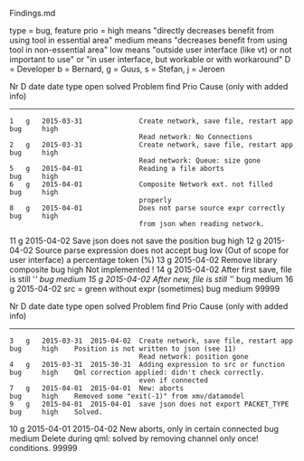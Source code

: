 Findings.md

type = bug, feature
prio =  high    means "directly decreases benefit from using tool in essential area"
        medium  means "decreases benefit from using tool in non-essential area"
        low     means "outside user interface (like vt) or not important to use"
                   or "in user interface, but workable or with workaround"
D    =  Developer
        b = Bernard, g = Guus, s = Stefan, j = Jeroen

   Nr   D   date        date                                                type
            open        solved      Problem                                 find    Prio   Cause (only with added info)
-----   -   -----       ----------  --------------------------------------- ----    -----  ------------------------------------------
    1   g   2015-03-31              Create network, save file, restart app  bug     high
                                    Read network: No Connections
    2   g   2015-03-31              Create network, save file, restart app  bug     high
                                    Read network: Queue: size gone
    5   g   2015-04-01              Reading a file aborts                   bug     high
    6   g   2015-04-01              Composite Network ext. not filled       bug     high
                                    properly
    8   g   2015-04-01              Does not parse source expr correctly    bug     high
                                    from json when reading network.
   11   g   2015-04-02              Save json does not save the position    bug     high
   12   g   2015-04-02              Source parse expression does not accept bug     low     (Out of scope for user interface)
                                    a percentage token (%)
   13   g   2015-04-02              Remove library composite                bug     high    Not implemented !
   14   g   2015-04-02              After first save, file is still '*'     bug     medium
   15   g   2015-04-02              After new, file is still '*'            bug     medium
   16   g   2015-04-02              src = green without expr (sometimes)    bug     medium
99999



   Nr   D   date        date                                                type
            open        solved      Problem                                 find    Prio   Cause (only with added info)
-----   -   -----       ----------  --------------------------------------- ----    -----  ------------------------------------------
    3   g   2015-03-31  2015-04-02  Create network, save file, restart app  bug     high    Position is not written to json (see 11)
                                    Read network: position gone
    4   g   2015-03-31  2015-30-31  Adding expression to src or function    bug     high    Qml correction applied: didn't check correctly.
                                    even if connected
    7   g   2015-04-01  2015-04-01  New: aborts                             bug     high    Removed some "exit(-1)" from xmv/datamodel
    9   g   2015-04-01  2015-04-01  save json does not export PACKET_TYPE   bug     high    Solved.
   10   g   2015-04-01  2015-04-02  New aborts, only in certain connected   bug     medium  Delete during qml: solved by removing channel only once!
                                    conditions.
99999

